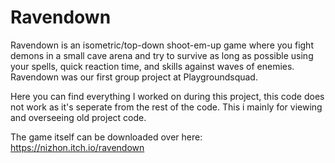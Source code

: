 # Ravendown
Ravendown is an isometric/top-down shoot-em-up game where you fight demons in a small cave arena and try to survive as long as possible using your spells, quick reaction time, and skills against waves of enemies.  Ravendown was our first group project at Playgroundsquad. 

Here you can find everything I worked on during this project, this code does not work as it's seperate from the rest of the code.
This i mainly for viewing and overseeing old project code.

The game itself can be downloaded over here: https://nizhon.itch.io/ravendown
